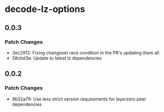 # decode-lz-options

## 0.0.3

### Patch Changes

- 3ec2912: Fixing changeset race condition in the PR's updating them all
- 58cbd3e: Update to latest lz dependencies

## 0.0.2

### Patch Changes

- 8b32a79: Use less strict version requirements for layerzero peer dependencies
